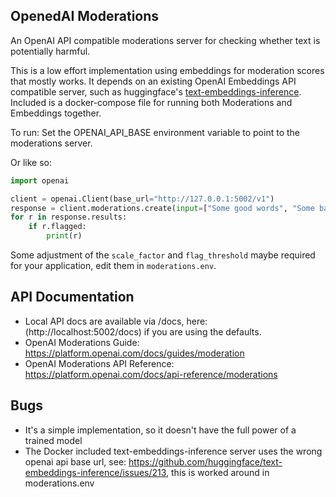 OpenedAI Moderations
--------------------

An OpenAI API compatible moderations server for checking whether text is potentially harmful.

This is a low effort implementation using embeddings for moderation scores that mostly works. It depends on an existing OpenAI Embeddings API compatible server, such as huggingface's [text-embeddings-inference](https://github.com/huggingface/text-embeddings-inference). Included is a docker-compose file for running both Moderations and Embeddings together.

To run:
Set the OPENAI_API_BASE environment variable to point to the moderations server.

Or like so: 
```python
import openai

client = openai.Client(base_url="http://127.0.0.1:5002/v1")
response = client.moderations.create(input=["Some good words", "Some bad words"])
for r in response.results:
    if r.flagged:
        print(r)
```

Some adjustment of the `scale_factor` and `flag_threshold` maybe required for your application, edit them in `moderations.env`.

API Documentation
-----------------

- Local API docs are available via <API>/docs, here: (http://localhost:5002/docs) if you are using the defaults.
- OpenAI Moderations Guide: https://platform.openai.com/docs/guides/moderation
- OpenAI Moderations API Reference: https://platform.openai.com/docs/api-reference/moderations

Bugs
----

- It's a simple implementation, so it doesn't have the full power of a trained model
- The Docker included text-embeddings-inference server uses the wrong openai api base url, see: https://github.com/huggingface/text-embeddings-inference/issues/213, this is worked around in moderations.env